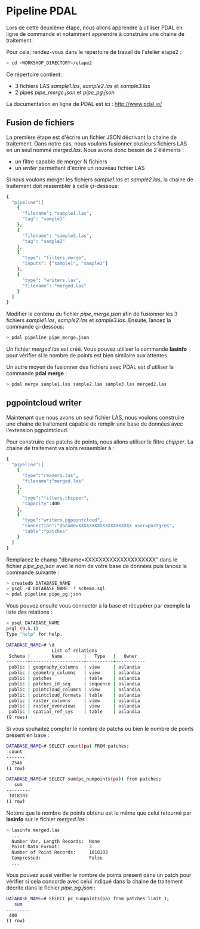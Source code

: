# Pipeline PDAL

Lors de cette deuxième étape, nous allons apprendre à utiliser PDAL en ligne
de commande et notamment apprendre à construire une chaine de traitement.

Pour cela, rendez-vous dans le répertoire de travail de l'atelier etape2 :

```bash
> cd <WORKSHOP_DIRECTORY>/etape2
```

Ce répertoire contient:
  - 3 fichiers LAS *sample1.las*, *sample2.las* et *sample3.las*
  - 2 pipes *pipe_merge.json* et *pipe_pg.json*

La documentation en ligne de PDAL est ici : http://www.pdal.io/

## Fusion de fichiers

La première étape est d'écrire un fichier JSON décrivant la chaine de
traitement. Dans notre cas, nous voulons fusionner plusieurs fichiers LAS
en un seul nommé *merged.las*. Nous avons donc besoin de 2 éléments :
  - un filtre capable de merger N fichiers
  - un *writer* permettant d'écrire un nouveau fichier LAS

Si nous voulons merger les fichiers *sample1.las* et *sample2.las*, la
chaine de traitement doit ressembler à celle çi-dessous:

```bash
{
  "pipeline":[
    {
      "filename": "sample1.las",
      "tag": "sample1"
    },
    {
      "filename": "sample2.las",
      "tag": "sample2"
    },
    {
      "type": "filters.merge",
      "inputs": ["sample1", "sample2"]
    },
    {
      "type": "writers.las",
      "filename": "merged.las"
    }
  ]
}
```

Modifier le contenu du fichier *pipe_merge.json* afin de fusionner les 3 fichiers
*sample1.las*, *sample2.las* et *sample3.las*. Ensuite, lancez la commande
çi-dessous:

```bash
> pdal pipeline pipe_merge.json
```

Un fichier *merged.las* est créé. Vous pouvez utiliser la commande **lasinfo**
pour vérifier si le nombre de points est bien similaire aux attentes.

Un autre moyen de fusionner des fichiers avec PDAL est d'utiliser la
commande **pdal merge** :

```bash
> pdal merge sample1.las sample2.las sample3.las merged2.las
```

## pgpointcloud writer

Maintenant que nous avons un seul fichier LAS, nous voulons construire une
chaine de traitement capable de remplir une base de données avec l'extension
pgpointcloud.

Pour construire des patchs de points, nous allons utiliser le filtre *chipper*.
La chaine de traitement va alors ressembler à :

```bash
{
  "pipeline":[
    {
      "type":"readers.las",
      "filename":"merged.las"
    },
    {
      "type":"filters.chipper",
      "capacity":400
    },
    {
      "type":"writers.pgpointcloud",
      "connection":"dbname=XXXXXXXXXXXXXXXXXXXX user=postgres",
      "table":"patches"
    }
  ]
}
```

Remplacez le champ "dbname=XXXXXXXXXXXXXXXXXXXX" dans le fichier *pipe_pg.json*
avec le nom de votre base de données puis lancez la commande suivante :

```bash
> createdb DATABASE_NAME
> psql -d DATABASE_NAME -f schema.sql
> pdal pipeline pipe_pg.json
```

Vous pouvez ensuite vous connecter à la base et récupérer par exemple la liste
des relations :

```bash
> psql DATABASE_NAME
psql (9.5.1)
Type "help" for help.

DATABASE_NAME=# \d
                 List of relations
 Schema |        Name        |   Type   |   Owner
--------+--------------------+----------+-----------
 public | geography_columns  | view     | oslandia
 public | geometry_columns   | view     | oslandia
 public | patches            | table    | oslandia
 public | patches_id_seq     | sequence | oslandia
 public | pointcloud_columns | view     | oslandia
 public | pointcloud_formats | table    | oslandia
 public | raster_columns     | view     | oslandia
 public | raster_overviews   | view     | oslandia
 public | spatial_ref_sys    | table    | oslandia
(9 rows)
```

Si vous souhaitez compter le nombre de patchs ou bien le nombre de points
présent en base :

```bash
DATABASE_NAME=# SELECT count(pa) FROM patches;
 count
-------
  2546
(1 row)
```

```bash
DATABASE_NAME=# SELECT sum(pc_numpoints(pa)) from patches;
   sum
---------
 1018103
(1 row)
```

Notons que le nombre de points obtenu est le même que celui retourné par
**lasinfo** sur le fichier *merged.las* :

```bash
> lasinfo merged.las
  ...
  Number Var. Length Records:  None
  Point Data Format:           3
  Number of Point Records:     1018103
  Compressed:                  False
  ...
```

Vous pouvez aussi vérifier le nombre de points présent dans un patch pour
vérifier si cela concorde avec celui indiqué dans la chaine de traitement
décrite dans le fichier *pipe_pg.json* :

```bash
DATABASE_NAME=# SELECT pc_numpoints(pa) from patches limit 1;
   sum
---------
 400
(1 row)
```
